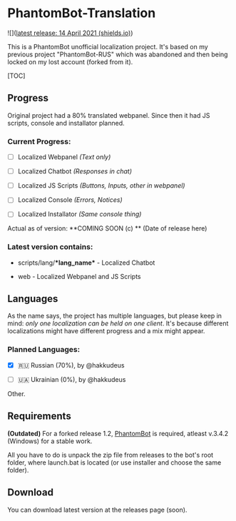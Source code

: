 # PhantomBot-Translation

![]([latest release: 14 April 2021 (shields.io)](https://img.shields.io/badge/latest%20release-14%20April%202021-red))

This is a PhantomBot unofficial localization project. It's based on my previous project "PhantomBot-RUS" which was abandoned and then being locked on my lost account (forked from it).

[TOC]

## Progress

Original project had a 80% translated webpanel. Since then it had JS scripts, console and installator planned.

### Current Progress:

- [ ] Localized Webpanel *(Text only)*

- [ ] Localized Chatbot *(Responses in chat)*

- [ ] Localized JS Scripts *(Buttons, Inputs, other in webpanel)*

- [ ] Localized Console *(Errors, Notices)*

- [ ] Localized Installator *(Same console thing)*

Actual as of version: **COMING SOON (c) ** (Date of release here)

### 	Latest version contains:

- scripts/lang/**\*lang_name\*** - Localized Chatbot

- web - Localized Webpanel and JS Scripts

## Languages

As the name says, the project has multiple languages, but please keep in mind: *only one localization can be held on one client*. It's because different localizations might have different progress and a mix might appear.

### Planned Languages:

- [x] 🇷🇺 Russian (70%), by @hakkudeus

- [ ] 🇺🇦 Ukrainian (0%), by @hakkudeus

Other.

## Requirements

**(Outdated)** For a forked release 1.2, [PhantomBot](https://github.com/PhantomBot/PhantomBot) is required, atleast v.3.4.2 (Windows) for a stable work.

All you have to do is unpack the zip file from releases to the bot's root folder, where launch.bat is located (or use installer and choose the same folder).

## Download

You can download latest version at the releases page (soon).
